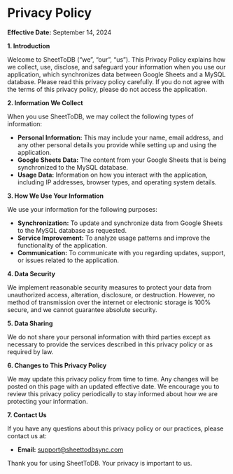# Privacy Policy

**Effective Date:** September 14, 2024

**1. Introduction**

Welcome to SheetToDB (“we”, “our”, “us”). This Privacy Policy explains how we collect, use, disclose, and safeguard your information when you use our application, which synchronizes data between Google Sheets and a MySQL database. Please read this privacy policy carefully. If you do not agree with the terms of this privacy policy, please do not access the application.

**2. Information We Collect**

When you use SheetToDB, we may collect the following types of information:

- **Personal Information:** This may include your name, email address, and any other personal details you provide while setting up and using the application.
- **Google Sheets Data:** The content from your Google Sheets that is being synchronized to the MySQL database.
- **Usage Data:** Information on how you interact with the application, including IP addresses, browser types, and operating system details.

**3. How We Use Your Information**

We use your information for the following purposes:

- **Synchronization:** To update and synchronize data from Google Sheets to the MySQL database as requested.
- **Service Improvement:** To analyze usage patterns and improve the functionality of the application.
- **Communication:** To communicate with you regarding updates, support, or issues related to the application.

**4. Data Security**

We implement reasonable security measures to protect your data from unauthorized access, alteration, disclosure, or destruction. However, no method of transmission over the internet or electronic storage is 100% secure, and we cannot guarantee absolute security.

**5. Data Sharing**

We do not share your personal information with third parties except as necessary to provide the services described in this privacy policy or as required by law.

**6. Changes to This Privacy Policy**

We may update this privacy policy from time to time. Any changes will be posted on this page with an updated effective date. We encourage you to review this privacy policy periodically to stay informed about how we are protecting your information.

**7. Contact Us**

If you have any questions about this privacy policy or our practices, please contact us at:

- **Email:** support@sheettodbsync.com

Thank you for using SheetToDB. Your privacy is important to us.

